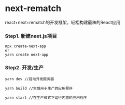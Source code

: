 # next-rematch
react+next+rematch的开发框架，轻松构建最棒的React应用

### Step1. 新建next.js项目
```base
npx create-next-app
or
yarn create next-app
```

### Step2. 开发/生产
```base
yarn dev //启动开发服务器

yarn build //生成用于生产的应用程序

yarn start //在生产模式下运行内置的应用程序
```
